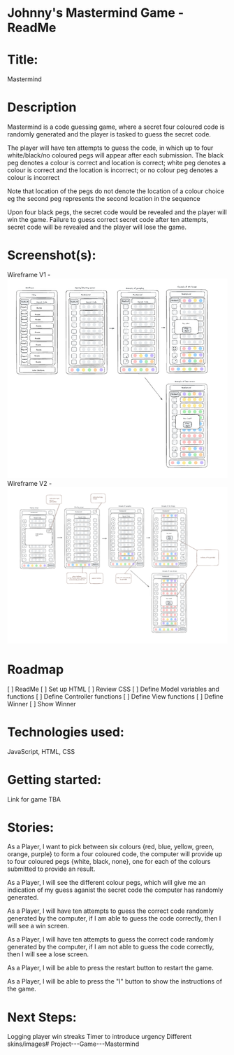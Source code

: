 
# Johnny's Mastermind Game - ReadMe

# Title: 
Mastermind

# Description
Mastermind is a code guessing game, where a secret four coloured code is randomly generated and the player is tasked to guess the secret code. 

The player will have ten attempts to guess the code, in which up to four white/black/no coloured pegs will appear after each submission. 
The black peg denotes a colour is correct and location is correct;
    white peg denotes a colour is correct and the location is incorrect; 
    or 
    no colour peg denotes a colour is incorrect

Note that location of the pegs do not denote the location of a colour choice eg the second peg represents the second location in the sequence

Upon four black pegs, the secret code would be revealed and the player will win the game. 
Failure to guess correct secret code after ten attempts, secret code will be revealed and the player will lose the game.

# Screenshot(s): 
Wireframe V1 - ![alt text](<Images/Wireframe V1.png>)
Wireframe V2 - ![alt text](<Images/Wireframe V2.png>)

# Roadmap
[ ] ReadMe
[ ] Set up HTML 
[ ] Review CSS
[ ] Define Model variables and functions 
[ ] Define Controller functions
[ ] Define View functions
[ ] Define Winner
[ ] Show Winner

# Technologies used: 
JavaScript, HTML, CSS

# Getting started:
Link for game TBA

# Stories:
As a Player, I want to pick between six colours {red, blue, yellow, green, orange, purple} to form a four coloured code, the computer will provide up to four coloured pegs {white, black, none}, one for each of the colours submitted to provide an result.

As a Player, I will see the different colour pegs, which will give me an indication of my guess aganist the secret code the computer has randomly generated.

As a Player, I will have ten attempts to guess the correct code randomly generated by the computer, if I am able to guess the code correctly, then I will see a win screen.

As a Player, I will have ten attempts to guess the correct code randomly generated by the computer, if I am not able to guess the code correctly, then I will see a lose screen.

As a Player, I will be able to press the restart button to restart the game.

As a Player, I will be able to press the "I" button to show the instructions of the game.

# Next Steps: 
Logging player win streaks
Timer to introduce urgency
Different skins/images# Project---Game---Mastermind
